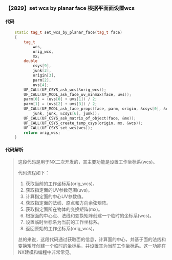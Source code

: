 ### 【2829】set wcs by planar face 根据平面面设置wcs

#### 代码

```cpp
    static tag_t set_wcs_by_planar_face(tag_t face)  
    {  
        tag_t  
            wcs,  
            orig_wcs,  
            mx;  
        double  
            csys[9],  
            junk[3],  
            origin[3],  
            parm[2],  
            uvs[4];  
        UF_CALL(UF_CSYS_ask_wcs(&orig_wcs));  
        UF_CALL(UF_MODL_ask_face_uv_minmax(face, uvs));  
        parm[0] = (uvs[0] + uvs[1]) / 2;  
        parm[1] = (uvs[2] + uvs[3]) / 2;  
        UF_CALL(UF_MODL_ask_face_props(face, parm, origin, &csys[0], &csys[3],  
            junk, junk, &csys[6], junk));  
        UF_CALL(UF_CSYS_ask_matrix_of_object(face, &mx));  
        UF_CALL(UF_CSYS_create_temp_csys(origin, mx, &wcs));  
        UF_CALL(UF_CSYS_set_wcs(wcs));  
        return orig_wcs;  
    }

```

#### 代码解析

> 这段代码是用于NX二次开发的，其主要功能是设置工作坐标系(wcs)。
>
> 代码流程如下：
>
> 1. 获取当前的工作坐标系(orig_wcs)。
> 2. 获取指定面的UV参数范围(uvs)。
> 3. 计算指定面的中心UV参数值。
> 4. 获取指定面的法线、原点和方向余弦矩阵。
> 5. 获取指定面所在物体的变换矩阵(mx)。
> 6. 根据面的中心点、法线和变换矩阵创建一个临时的坐标系(wcs)。
> 7. 设置临时坐标系为当前的工作坐标系。
> 8. 返回原始的工作坐标系(orig_wcs)。
>
> 总的来说，这段代码通过获取面的信息，计算面的中心，并基于面的法线和变换矩阵创建一个临时的坐标系，并设置其为当前工作坐标系。这一功能在NX建模和编程中非常常见。
>
